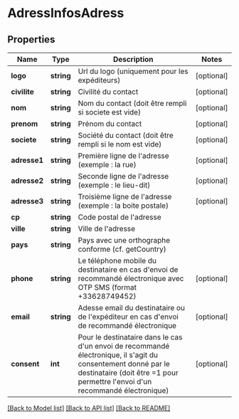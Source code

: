 # AdressInfosAdress

## Properties
Name | Type | Description | Notes
------------ | ------------- | ------------- | -------------
**logo** | **string** | Url du logo (uniquement pour les expéditeurs) | [optional] 
**civilite** | **string** | Civilité du contact | [optional] 
**nom** | **string** | Nom du contact (doit être rempli si societe est vide) | [optional] 
**prenom** | **string** | Prénom du contact | [optional] 
**societe** | **string** | Société du contact (doit être rempli si le nom est vide) | [optional] 
**adresse1** | **string** | Première ligne de l&#x27;adresse (exemple : la rue) | [optional] 
**adresse2** | **string** | Seconde ligne de l&#x27;adresse (exemple : le lieu-dit) | [optional] 
**adresse3** | **string** | Troisième ligne de l&#x27;adresse (exemple : la boite postale) | [optional] 
**cp** | **string** | Code postal de l&#x27;adresse | 
**ville** | **string** | Ville de l&#x27;adresse | 
**pays** | **string** | Pays avec une orthographe conforme (cf. getCountry) | 
**phone** | **string** | Le téléphone mobile du destinataire en cas d&#x27;envoi de recommandé électronique avec OTP SMS (format +33628749452) | [optional] 
**email** | **string** | Adesse email du destinataire ou de l&#x27;expéditeur en cas d&#x27;envoi de recommandé électronique | [optional] 
**consent** | **int** | Pour le destinataire dans le cas d&#x27;un envoi de recommandé électronique, il s&#x27;agit du consentement donné par le destinataire (doit être &#x3D;1 pour permettre l&#x27;envoi d&#x27;un recommandé électronique) | [optional] 

[[Back to Model list]](../../README.md#documentation-for-models) [[Back to API list]](../../README.md#documentation-for-api-endpoints) [[Back to README]](../../README.md)

